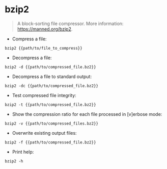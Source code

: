 # bzip2

> A block-sorting file compressor.
> More information: <https://manned.org/bzip2>.

- Compress a file:

`bzip2 {{path/to/file_to_compress}}`

- Decompress a file:

`bzip2 -d {{path/to/compressed_file.bz2}}`

- Decompress a file to standard output:

`bzip2 -dc {{path/to/compressed_file.bz2}}`

- Test compressed file integrity:

`bzip2 -t {{path/to/compressed_file.bz2}}`

- Show the compression ratio for each file processed in [v]erbose mode:

`bzip2 -v {{path/to/compressed_files.bz2}}`

- Overwrite existing output files:

`bzip2 -f {{path/to/compressed_file.bz2}}`

- Print help:

`bzip2 -h`
